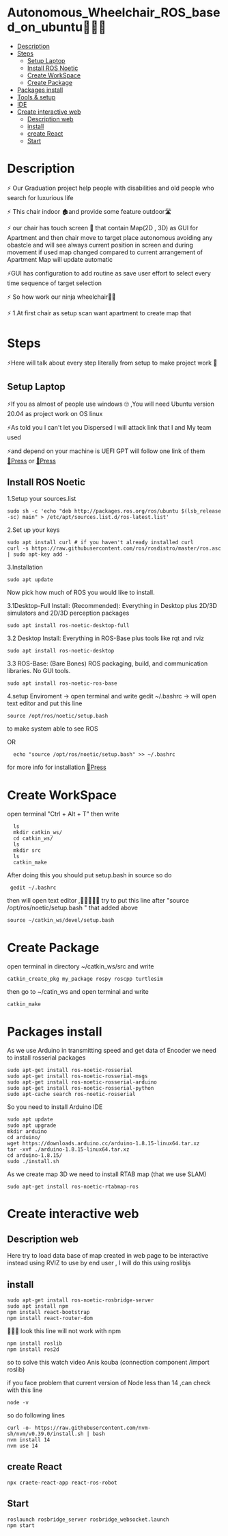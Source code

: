 # Autonomous_Wheelchair_ROS_based_on_ubuntu🦼🤖🔥

- [Description](#Description)
- [Steps](#Steps)
  - [Setup Laptop](#Setup-laptop)  
  - [Install ROS Noetic](#Install-ROS-Noetic)
  - [Create WorkSpace](#Create-WorkSpace)
  - [Create Package](#Create-Package)
- [Packages install](#Packages-install)
- [Tools & setup](#Tools-&-setup)
- [IDE](#IDE)
- [Create interactive web](#Create-interactive-web)
  - [Description web](#Description-web)
  - [install](#install)
  - [create React](#create-React)
  - [Start](#Start)
  


# Description
<p> ⚡ Our Graduation project help people with disabilities and old people who search for luxurious life </p>
<p> ⚡ This chair indoor 🏚and provide some feature outdoor🛣 </p>
<p> ⚡ our chair has touch screen 📱 that contain Map(2D , 3D) as GUI for Apartment and then chair move to target place autonomous avoiding any obastcle and will see always current position in screen and during movement if used map changed compared to current arrangement of Apartment Map will update automatic   </p>
<p> ⚡GUI has configuration to add routine as save user effort to select every time sequence of target selection </p>
<p> ⚡ So how work our ninja wheelchair🐱‍👤  </p>
<p> ⚡ 1.At first chair as setup scan want apartment to create map that 
  
# Steps
<p>⚡Here will talk about every step literally from setup to make project work 🤩</p>

## Setup Laptop
<p> ⚡If you as almost of people use windows 🙄 ,You will need Ubuntu version 20.04 as project work on OS linux </p>
<p> ⚡As told you I can't let you Dispersed I will attack link that I and My team used  </p>
<p> ⚡and depend on your machine is  UEFI  GPT will follow one link of them <a href="https://www.youtube.com/watch?v=aKKdiqVHNqw" >🔗Press</a> or <a href="https://www.youtube.com/watch?v=-iSAyiicyQY&t=18s" >🔗Press</a> </p>

## Install ROS Noetic

<p> 1.Setup your sources.list

```console 
sudo sh -c 'echo "deb http://packages.ros.org/ros/ubuntu $(lsb_release -sc) main" > /etc/apt/sources.list.d/ros-latest.list'
```

<p> 2.Set up your keys

```console 
sudo apt install curl # if you haven't already installed curl
curl -s https://raw.githubusercontent.com/ros/rosdistro/master/ros.asc | sudo apt-key add -
```

<p> 3.Installation

```conole 
sudo apt update
```

<p>Now pick how much of ROS you would like to install.
<p> 3.1Desktop-Full Install: (Recommended): Everything in Desktop plus 2D/3D simulators and 2D/3D perception packages

```console
sudo apt install ros-noetic-desktop-full
```

<p> 3.2 Desktop Install: Everything in ROS-Base plus tools like rqt and rviz

```console
sudo apt install ros-noetic-desktop
```

<p> 3.3 ROS-Base: (Bare Bones) ROS packaging, build, and communication libraries. No GUI tools.

```console
sudo apt install ros-noetic-ros-base
```

<p> 4.setup Enviroment -> open terminal and write gedit ~/.bashrc -> will open text editor and put this line 

  ```console 
  source /opt/ros/noetic/setup.bash
  ```

  <p> to make system able to see ROS 

  OR 

  ```console 
    echo "source /opt/ros/noetic/setup.bash" >> ~/.bashrc
  ```
    
 <p> for more info for installation <a href="http://wiki.ros.org/noetic/Installation/Ubuntu" >🔗Press</a>

# Create WorkSpace
   
<p> open terminal "Ctrl + Alt + T" then write
  
```console 
  ls 
  mkdir catkin_ws/
  cd catkin_ws/
  ls
  mkdir src
  ls
  catkin_make
```
  
<p>After doing this you should put setup.bash in source so do 
  
 ```console 
  gedit ~/.bashrc 
  ```
  
  then will open text editor ,👀️👀️👀️👀️👀️ try to put this line after  "source /opt/ros/noetic/setup.bash " that added above 
  
  ```console 
  source ~/catkin_ws/devel/setup.bash
  ```
  
 # Create Package
  open terminal in directory ~/catkin_ws/src and write
  
  ```console 
  catkin_create_pkg my_package rospy roscpp turtlesim
  ```
  
  then go to ~/catin_ws and open terminal and write
  
  ```console
  catkin_make
  ```
  
 # Packages install
 <p> As we use Arduino in transmitting speed and get data of Encoder we need to install rosserial packages
 
 ```console
 sudo apt-get install ros-noetic-rosserial
 sudo apt-get install ros-noetic-rosserial-msgs
 sudo apt-get install ros-noetic-rosserial-arduino  
 sudo apt-get install ros-noetic-rosserial-python
 sudo apt-cache search ros-noetic-rosserial
 ```
 <p> So you need to install Arduino IDE 
 
 ```console
 sudo apt update
 sudo apt upgrade
 mkdir arduino
 cd arduino/
 wget https://downloads.arduino.cc/arduino-1.8.15-linux64.tar.xz
 tar -xvf ./arduino-1.8.15-linux64.tar.xz
 cd arduino-1.8.15/
 sudo ./install.sh
 ```
 <p> As we create map 3D we need to install RTAB map (that we use SLAM)  
 
 ```console
 sudo apt-get install ros-noetic-rtabmap-ros
 ```
 
 # Create interactive web 
  ## Description web
  <p> Here try to load data base of map created in web page to be interactive instead using RVIZ to use by end user  , I will do this using roslibjs
  
  ## install 
  
  ```console 
  sudo apt-get install ros-noetic-rosbridge-server
  sudo apt install npm
  npm install react-bootstrap
  npm install react-router-dom  
  ```
  <p>👀️👀️👀️ look this line will not work with npm 
  
  ```console 
  npm install roslib
  npm install ros2d
  ```
  <p> so to solve this watch video Anis kouba (connection component /import roslib)
  
  <p> if you face problem that  current version of Node less than 14 ,can check with this line 
  
  ```console
  node -v
  ```
  
  so do following lines 
  
  ```console 
  curl -o- https://raw.githubusercontent.com/nvm-sh/nvm/v0.39.0/install.sh | bash
  nvm install 14
  nvm use 14
  ```
  
  
  ## create React
  ```console
  npx craete-react-app react-ros-robot
  ```
  
  ## Start
  
  ```console
  roslaunch rosbridge_server rosbridge_websocket.launch
  npm start
  ```
  
 
 
